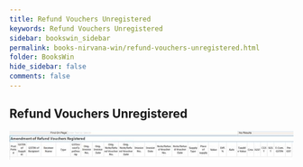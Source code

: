 ```yaml
---
title: Refund Vouchers Unregistered
keywords: Refund Vouchers Unregistered
sidebar: bookswin_sidebar
permalink: books-nirvana-win/refund-vouchers-unregistered.html
folder: BooksWin
hide_sidebar: false
comments: false
---
```


## Refund Vouchers Unregistered

![](/images/gstr1-advance-tax-refund-vouch-unreg.jpg)
